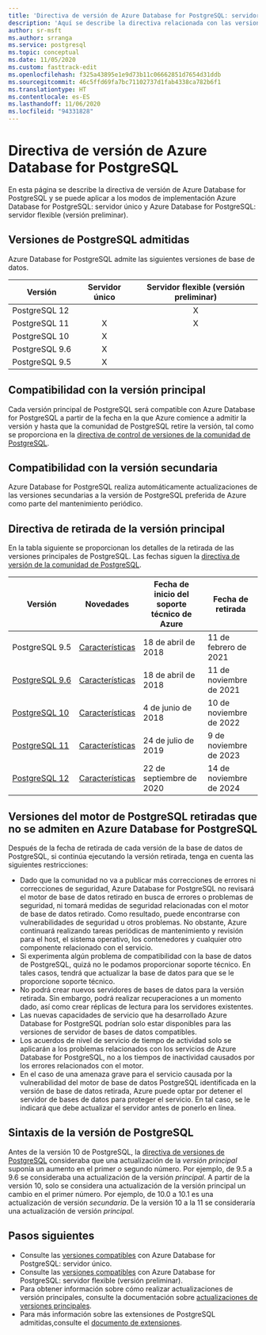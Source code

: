 ```yaml
---
title: 'Directiva de versión de Azure Database for PostgreSQL: servidor único y servidor flexible (versión preliminar)'
description: 'Aquí se describe la directiva relacionada con las versiones principales y secundarias de Postgres en Azure Database for PostgreSQL: servidor único.'
author: sr-msft
ms.author: srranga
ms.service: postgresql
ms.topic: conceptual
ms.date: 11/05/2020
ms.custom: fasttrack-edit
ms.openlocfilehash: f325a43895e1e9d73b11c06662851d7654d31ddb
ms.sourcegitcommit: 46c5ffd69fa7bc71102737d1fab4338ca782b6f1
ms.translationtype: HT
ms.contentlocale: es-ES
ms.lasthandoff: 11/06/2020
ms.locfileid: "94331828"
---
```

# <a name="azure-database-for-postgresql-versioning-policy"></a>Directiva de versión de Azure Database for PostgreSQL

En esta página se describe la directiva de versión de Azure Database for PostgreSQL y se puede aplicar a los modos de implementación Azure Database for PostgreSQL: servidor único y Azure Database for PostgreSQL: servidor flexible (versión preliminar).

## <a name="supported--postgresql-versions"></a>Versiones de PostgreSQL admitidas

Azure Database for PostgreSQL admite las siguientes versiones de base de datos.

| Versión | Servidor único | Servidor flexible (versión preliminar) |
| ----- | :------: | :----: |
| PostgreSQL 12 |  | X  | 
| PostgreSQL 11 | X | X |
| PostgreSQL 10 | X |  |
| PostgreSQL 9.6 | X |  |
| PostgreSQL 9.5 | X |  |

## <a name="major-version-support"></a>Compatibilidad con la versión principal
Cada versión principal de PostgreSQL será compatible con Azure Database for PostgreSQL a partir de la fecha en la que Azure comience a admitir la versión y hasta que la comunidad de PostgreSQL retire la versión, tal como se proporciona en la [directiva de control de versiones de la comunidad de PostgreSQL](https://www.postgresql.org/support/versioning/).

## <a name="minor-version-support"></a>Compatibilidad con la versión secundaria
Azure Database for PostgreSQL realiza automáticamente actualizaciones de las versiones secundarias a la versión de PostgreSQL preferida de Azure como parte del mantenimiento periódico. 

## <a name="major-version-retirement-policy"></a>Directiva de retirada de la versión principal
En la tabla siguiente se proporcionan los detalles de la retirada de las versiones principales de PostgreSQL. Las fechas siguen la [directiva de versión de la comunidad de PostgreSQL](https://www.postgresql.org/support/versioning/).

| Versión | Novedades | Fecha de inicio del soporte técnico de Azure | Fecha de retirada|
| ----- | ----- | ------ | ----- |
| PostgreSQL 9.5| [Características](https://www.postgresql.org/docs/9.5/release-9-5.html)  | 18 de abril de 2018    | 11 de febrero de 2021
| [PostgreSQL 9.6](https://www.postgresql.org/about/news/postgresql-96-released-1703/) | [Características](https://wiki.postgresql.org/wiki/NewIn96) | 18 de abril de 2018  | 11 de noviembre de 2021
| [PostgreSQL 10](https://www.postgresql.org/about/news/postgresql-10-released-1786/) | [Características](https://wiki.postgresql.org/wiki/New_in_postgres_10) | 4 de junio de 2018  | 10 de noviembre de 2022
| [PostgreSQL 11](https://www.postgresql.org/about/news/postgresql-11-released-1894/) | [Características](https://www.postgresql.org/docs/11/release-11.html) | 24 de julio de 2019  | 9 de noviembre de 2023
| [PostgreSQL 12](https://www.postgresql.org/about/news/postgresql-12-released-1976/) | [Características](https://www.postgresql.org/docs/12/release-12.html) | 22 de septiembre de 2020  | 14 de noviembre de 2024

## <a name="retired-postgresql-engine-versions-not-supported-in-azure-database-for-postgresql"></a>Versiones del motor de PostgreSQL retiradas que no se admiten en Azure Database for PostgreSQL

Después de la fecha de retirada de cada versión de la base de datos de PostgreSQL, si continúa ejecutando la versión retirada, tenga en cuenta las siguientes restricciones:
- Dado que la comunidad no va a publicar más correcciones de errores ni correcciones de seguridad, Azure Database for PostgreSQL no revisará el motor de base de datos retirado en busca de errores o problemas de seguridad, ni tomará medidas de seguridad relacionadas con el motor de base de datos retirado. Como resultado, puede encontrarse con vulnerabilidades de seguridad u otros problemas. No obstante, Azure continuará realizando tareas periódicas de mantenimiento y revisión para el host, el sistema operativo, los contenedores y cualquier otro componente relacionado con el servicio.
- Si experimenta algún problema de compatibilidad con la base de datos de PostgreSQL, quizá no le podamos proporcionar soporte técnico. En tales casos, tendrá que actualizar la base de datos para que se le proporcione soporte técnico.
- No podrá crear nuevos servidores de bases de datos para la versión retirada. Sin embargo, podrá realizar recuperaciones a un momento dado, así como crear réplicas de lectura para los servidores existentes.
- Las nuevas capacidades de servicio que ha desarrollado Azure Database for PostgreSQL podrían solo estar disponibles para las versiones de servidor de bases de datos compatibles.
- Los acuerdos de nivel de servicio de tiempo de actividad solo se aplicarán a los problemas relacionados con los servicios de Azure Database for PostgreSQL, no a los tiempos de inactividad causados por los errores relacionados con el motor.  
- En el caso de una amenaza grave para el servicio causada por la vulnerabilidad del motor de base de datos PostgreSQL identificada en la versión de base de datos retirada, Azure puede optar por detener el servidor de bases de datos para proteger el servicio. En tal caso, se le indicará que debe actualizar el servidor antes de ponerlo en línea.

## <a name="postgresql-version-syntax"></a>Sintaxis de la versión de PostgreSQL
Antes de la versión 10 de PostgreSQL, la [directiva de versiones de PostgreSQL](https://www.postgresql.org/support/versioning/) consideraba que una actualización de la _versión principal_ suponía un aumento en el primer _o_ segundo número. Por ejemplo, de 9.5 a 9.6 se consideraba una actualización de la versión _principal_. A partir de la versión 10, solo se considera una actualización de la versión principal un cambio en el primer número. Por ejemplo, de 10.0 a 10.1 es una actualización de versión _secundaria_. De la versión 10 a la 11 se consideraría una actualización de versión _principal_.

## <a name="next-steps"></a>Pasos siguientes
- Consulte las [versiones compatibles](./concepts-supported-versions.md) con Azure Database for PostgreSQL: servidor único.
- Consulte las [versiones compatibles](flexible-server/concepts-supported-versions.md) con Azure Database for PostgreSQL: servidor flexible (versión preliminar).
- Para obtener información sobre cómo realizar actualizaciones de versión principales, consulte la documentación sobre [actualizaciones de versiones principales](how-to-upgrade-using-dump-and-restore.md).
- Para más información sobre las extensiones de PostgreSQL admitidas,consulte el [documento de extensiones](concepts-extensions.md).
